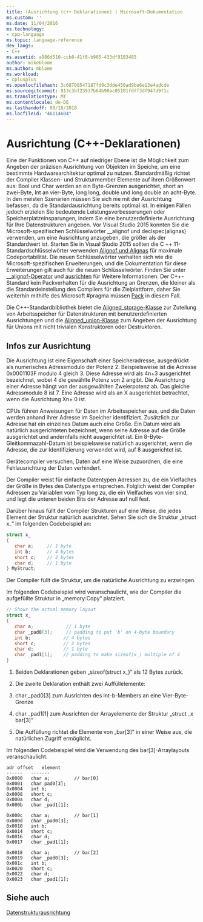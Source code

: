 ```yaml
---
title: (Ausrichtung (c++ Deklarationen) | Microsoft-Dokumentation
ms.custom: ''
ms.date: 11/04/2016
ms.technology:
- cpp-language
ms.topic: language-reference
dev_langs:
- C++
ms.assetid: a986d510-ccb8-41f8-b905-433df9183485
author: mikeblome
ms.author: mblome
ms.workload:
- cplusplus
ms.openlocfilehash: 3c68708547187fd9c3dde450ad9be6e13e4adcde
ms.sourcegitcommit: 913c3bf23937b64b90ac05181fdff3df947d9f1c
ms.translationtype: MT
ms.contentlocale: de-DE
ms.lasthandoff: 09/18/2018
ms.locfileid: "46114604"
---
```

# <a name="alignment-c-declarations"></a>Ausrichtung (C++-Deklarationen)

Eine der Funktionen von C++ auf niedriger Ebene ist die Möglichkeit zum Angeben der präzisen Ausrichtung von Objekten im Speiche, um eine bestimmte Hardwarearchitektur optimal zu nutzen. Standardmäßig richtet der Compiler Klassen- und Strukturmember Elemente auf ihren Größenwert aus: Bool und Char werden an ein Byte-Grenzen ausgerichtet, short an zwei-Byte, Int an vier-Byte, long long, double und long double an acht-Byte. In den meisten Szenarien müssen Sie sich nie mit der Ausrichtung befassen, da die Standardausrichtung bereits optimal ist. In einigen Fällen jedoch erzielen Sie bedeutende Leistungsverbesserungen oder Speicherplatzeinsparungen, indem Sie eine benutzerdefinierte Ausrichtung für Ihre Datenstrukturen angeben. Vor Visual Studio 2015 konnten Sie die Microsoft-spezifischen Schlüsselwörter __alignof und declspec(alignas) verwenden, um eine Ausrichtung anzugeben, die größer als der Standardwert ist. Starten Sie in Visual Studio 2015 sollten die C ++ 11-Standardschlüsselwörter verwenden [Alignof und Alignas](../cpp/alignof-and-alignas-cpp.md) für maximale Codeportabilität. Die neuen Schlüsselwörter verhalten sich wie die Microsoft-spezifischen Erweiterungen, und die Dokumentation für diese Erweiterungen gilt auch für die neuen Schlüsselwörter. Finden Sie unter [__alignof-Operator](../cpp/alignof-operator.md) und [ausrichten](../cpp/align-cpp.md) für Weitere Informationen. Der C++-Standard kein Packverhalten für die Ausrichtung an Grenzen, die kleiner als die Standardeinstellung des Compilers für die Zielplattform, daher Sie weiterhin mithilfe des Microsoft #pragma müssen [Pack](../preprocessor/pack.md) in diesem Fall.

Die C++-Standardbibliothek bietet die [Aligned_storage-Klasse](../standard-library/aligned-storage-class.md) zur Zuteilung von Arbeitsspeicher für Datenstrukturen mit benutzerdefinierten Ausrichtungen und die [Aligned_union-Klasse](../standard-library/aligned-union-class.md) zum Angeben der Ausrichtung für Unions mit nicht trivialen Konstruktoren oder Destruktoren.

## <a name="about-alignment"></a>Infos zur Ausrichtung

Die Ausrichtung ist eine Eigenschaft einer Speicheradresse, ausgedrückt als numerisches Adressmodulo der Potenz 2. Beispielsweise ist die Adresse 0x0001103F modulo 4 gleich 3. Diese Adresse wird als 4n+3 ausgerichtet bezeichnet, wobei 4 die gewählte Potenz von 2 angibt. Die Ausrichtung einer Adresse hängt von der ausgewählten Zweierpotenz ab. Das gleiche Adressmodulo 8 ist 7. Eine Adresse wird als an X ausgerichtet betrachtet, wenn die Ausrichtung Xn+ 0 ist.

CPUs führen Anweisungen für Daten im Arbeitsspeicher aus, und die Daten werden anhand ihrer Adresse im Speicher identifiziert. Zusätzlich zur Adresse hat ein einzelnes Datum auch eine Größe. Ein Datum wird als natürlich ausgerichteten bezeichnet, wenn seine Adresse auf die Größe ausgerichtet und andernfalls nicht ausgerichtet ist. Ein 8-Byte-Gleitkommazahl-Datum ist beispielsweise natürlich ausgerichtet, wenn die Adresse, die zur Identifizierung verwendet wird, auf 8 ausgerichtet ist.

Gerätecompiler versuchen, Daten auf eine Weise zuzuordnen, die eine Fehlausrichtung der Daten verhindert.

Der Compiler weist für einfache Datentypen Adressen zu, die ein Vielfaches der Größe in Bytes des Datentyps entsprechen. Folglich weist der Compiler Adressen zu Variablen vom Typ long zu, die ein Vielfaches von vier sind, und legt die unteren beiden Bits der Adresse auf null fest.

Darüber hinaus füllt der Compiler Strukturen auf eine Weise, die jedes Element der Struktur natürlich ausrichtet. Sehen Sie sich die Struktur „struct x_“ im folgenden Codebeispiel an:

```cpp
struct x_
{
   char a;     // 1 byte
   int b;      // 4 bytes
   short c;    // 2 bytes
   char d;     // 1 byte
} MyStruct;

```

Der Compiler füllt die Struktur, um die natürliche Ausrichtung zu erzwingen.

Im folgenden Codebeispiel wird veranschaulicht, wie der Compiler die aufgefüllte Struktur in „memory:Copy“ platziert.

```cpp
// Shows the actual memory layout
struct x_
{
   char a;            // 1 byte
   char _pad0[3];     // padding to put 'b' on 4-byte boundary
   int b;            // 4 bytes
   short c;          // 2 bytes
   char d;           // 1 byte
   char _pad1[1];    // padding to make sizeof(x_) multiple of 4
}
```

1. Beiden Deklarationen geben „sizeof(struct x_)“ als 12 Bytes zurück.

1. Die zweite Deklaration enthält zwei Auffüllelemente:

1. char _pad0[3] zum Ausrichten des int-b-Members an eine Vier-Byte-Grenze

1. char _pad1[1] zum Ausrichten der Arrayelemente der Struktur „struct _x bar[3]“

1. Die Auffüllung richtet die Elemente von „bar[3]“ in einer Weise aus, die natürlichen Zugriff ermöglicht.

Im folgenden Codebeispiel wird die Verwendung des bar[3]-Arraylayouts veranschaulicht.

```
adr offset   element
------   -------
0x0000   char a;         // bar[0]
0x0001   char pad0[3];
0x0004   int b;
0x0008   short c;
0x000a   char d;
0x000b   char _pad1[1];

0x000c   char a;         // bar[1]
0x000d   char _pad0[3];
0x0010   int b;
0x0014   short c;
0x0016   char d;
0x0017   char _pad1[1];

0x0018   char a;         // bar[2]
0x0019   char _pad0[3];
0x001c   int b;
0x0020   short c;
0x0022   char d;
0x0023   char _pad1[1];
```

## <a name="see-also"></a>Siehe auch

[Datenstrukturausrichtung](http://en.wikipedia.org/wiki/Data_structure_alignment)